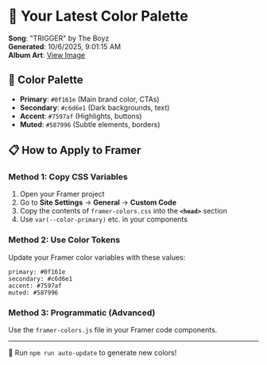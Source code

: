 # 🎨 Your Latest Color Palette

**Song**: "TRIGGER" by The Boyz  
**Generated**: 10/6/2025, 9:01:15 AM  
**Album Art**: [View Image](https://lastfm.freetls.fastly.net/i/u/300x300/827bac91b7c2cecb18fd51a1e8f4cd78.jpg)

## 🎨 Color Palette
- **Primary**: `#0f161e` (Main brand color, CTAs)
- **Secondary**: `#c6d6e1` (Dark backgrounds, text)  
- **Accent**: `#7597af` (Highlights, buttons)
- **Muted**: `#587996` (Subtle elements, borders)

## 📋 How to Apply to Framer

### Method 1: Copy CSS Variables
1. Open your Framer project
2. Go to **Site Settings** → **General** → **Custom Code**
3. Copy the contents of `framer-colors.css` into the **`<head>`** section
4. Use `var(--color-primary)` etc. in your components

### Method 2: Use Color Tokens
Update your Framer color variables with these values:
```
primary: #0f161e
secondary: #c6d6e1
accent: #7597af
muted: #587996
```

### Method 3: Programmatic (Advanced)
Use the `framer-colors.js` file in your Framer code components.

---
🔄 Run `npm run auto-update` to generate new colors!